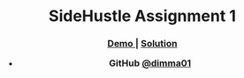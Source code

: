 <!-- Please update value in the {}  -->

<h1 align="center">SideHustle Assignment 1</h1>

<div align="center">
  <h3>
    <a href="https://dimma01.github.io/Side-Hustle-Assignment-1/">
      Demo
    </a>
    <span> | </span>
    <a href="https://github.com/dimma01/Side-Hustle-Assignment-1">
      Solution
    </a>

- GitHub [@dimma01](https://github.com/dimma01)
